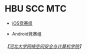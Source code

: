 # HBU SCC MTC

- [iOS竞赛组](MobileTeminalContest/Team/iOS)

- Android竞赛组

###### 【[河北大学网络空间安全与计算机学院](http://cs.hbu.cn/)】
